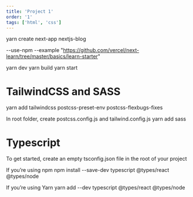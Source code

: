 ```yaml
---
title: 'Project 1'
order: '1'
tags: ['html', 'css']
---
```


yarn create next-app nextjs-blog

--use-npm --example "https://github.com/vercel/next-learn/tree/master/basics/learn-starter"

yarn dev
yarn build
yarn start

# TailwindCSS and SASS
yarn add tailwindcss postcss-preset-env postcss-flexbugs-fixes

In root folder, create postcss.config.js and tailwind.config.js
yarn add sass

# Typescript
To get started, create an empty tsconfig.json file in the root of your project

If you’re using npm
npm install --save-dev typescript @types/react @types/node

If you’re using Yarn
yarn add --dev typescript @types/react @types/node